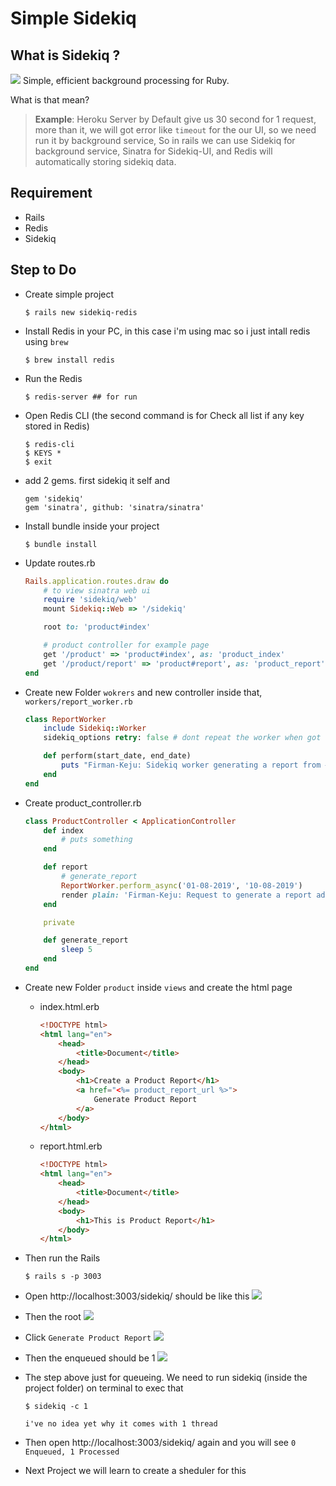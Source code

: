 # Simple Sidekiq

## What is Sidekiq ?

![](https://i.ibb.co/dWcgYqN/image.png)
Simple, efficient background processing for Ruby.

What is that mean?

> **Example**: Heroku Server by Default give us 30 second for 1 request, more than it, we will got error like `timeout` for the our UI, so we need run it by background service, So in rails we can use Sidekiq for background service, Sinatra for Sidekiq-UI, and Redis will automatically storing sidekiq data.

## Requirement
- Rails
- Redis
- Sidekiq

## Step to Do
- Create simple project
  ```
  $ rails new sidekiq-redis
  ```

- Install Redis in your PC, in this case i'm using mac so i just intall redis using `brew` 
  ```
  $ brew install redis
  ```

- Run the Redis
    ```
    $ redis-server ## for run
    ```

- Open Redis CLI (the second command is for Check all list if any key stored in Redis)
    ```
    $ redis-cli
    $ KEYS * 
    $ exit
    ```

- add 2 gems. first sidekiq it self and 
    ```
    gem 'sidekiq'
    gem 'sinatra', github: 'sinatra/sinatra'
    ```

- Install bundle inside your project
  ```
  $ bundle install
  ```

- Update routes.rb
    ```ruby
    Rails.application.routes.draw do
        # to view sinatra web ui
        require 'sidekiq/web'
        mount Sidekiq::Web => '/sidekiq'

        root to: 'product#index'

        # product controller for example page
        get '/product' => 'product#index', as: 'product_index'
        get '/product/report' => 'product#report', as: 'product_report'
    end
    ```

- Create new Folder `wokrers` and new controller inside that, `workers/report_worker.rb`
    ```ruby
    class ReportWorker
        include Sidekiq::Worker
        sidekiq_options retry: false # dont repeat the worker when got error

        def perform(start_date, end_date)
            puts "Firman-Keju: Sidekiq worker generating a report from #{start_date} to #{end_date}"
        end
    end
    ```


- Create product_controller.rb
    ```ruby
    class ProductController < ApplicationController
        def index
            # puts something
        end

        def report
            # generate_report
            ReportWorker.perform_async('01-08-2019', '10-08-2019')
            render plain: 'Firman-Keju: Request to generate a report added to the Queue'
        end

        private

        def generate_report
            sleep 5
        end
    end
    ```

- Create new Folder `product` inside `views` and create the html page
  - index.html.erb
    ```html
    <!DOCTYPE html>
    <html lang="en">
        <head>
            <title>Document</title>
        </head>
        <body>
            <h1>Create a Product Report</h1>
            <a href="<%= product_report_url %>"> 
                Generate Product Report 
            </a>
        </body>
    </html>
    ```

  - report.html.erb 
    ```html
    <!DOCTYPE html>
    <html lang="en">
        <head>
            <title>Document</title>
        </head>
        <body>
            <h1>This is Product Report</h1>
        </body>
    </html>
    ```

- Then run the Rails
  ```
  $ rails s -p 3003
  ```

- Open http://localhost:3003/sidekiq/ should be like this
  ![](https://i.ibb.co/s5cyjsW/image.png)
  
- Then the root
  ![](https://i.ibb.co/S034zT7/image.png)

- Click `Generate Product Report`
  ![](https://i.ibb.co/54CMYLb/image.png)

- Then the enqueued should be 1
  ![](https://i.ibb.co/S7GrnzV/image.png)

- The step above just for queueing. We need to run sidekiq (inside the project folder) on terminal to exec that
  ```
  $ sidekiq -c 1
  ```

  `i've no idea yet why it comes with 1 thread`

- Then open http://localhost:3003/sidekiq/ again and you will see `0 Enqueued, 1 Processed `

- Next Project we will learn to create a sheduler for this 